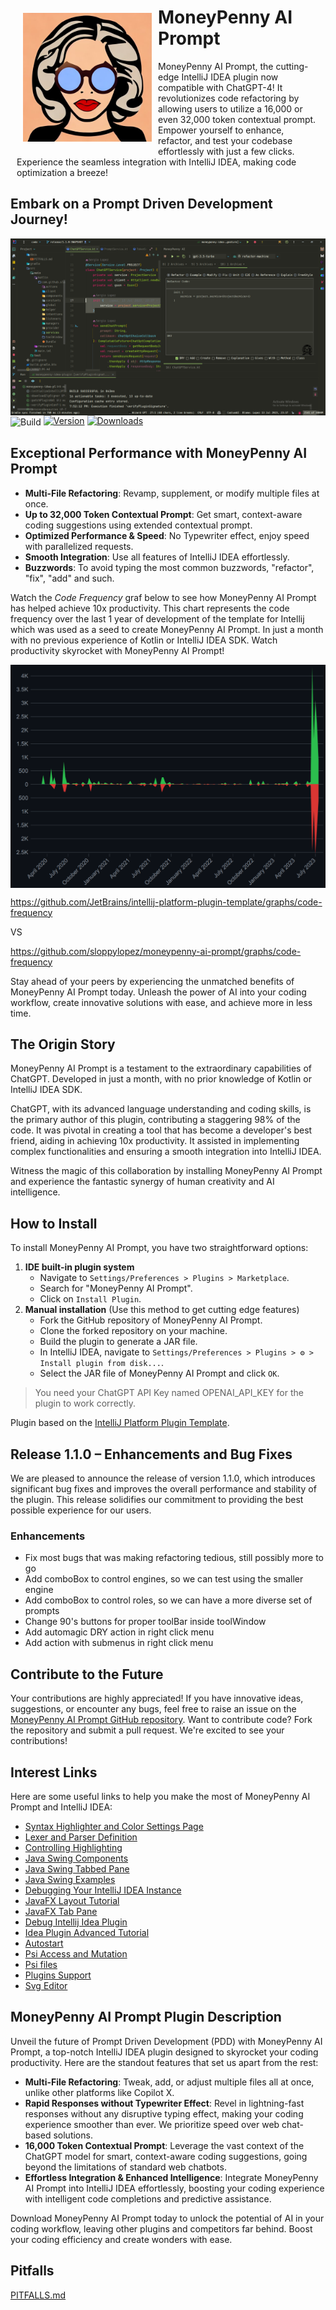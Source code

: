 <div>
  <div style="margin: 10px;">
    <img style="margin: 10px;" src="src/main/resources/images/moneypenny4.jpg" alt="Prompt" height="206px" width="206px" align="left">
    <h1>MoneyPenny AI Prompt</h1>
  </div>
    <p style="margin: 10px;">
        MoneyPenny AI Prompt, the cutting-edge IntelliJ IDEA plugin now compatible with ChatGPT-4! It revolutionizes code refactoring by allowing users to utilize a 16,000 or even 32,000 token contextual prompt. Empower yourself to enhance, refactor, and test your codebase effortlessly with just a few clicks. Experience the seamless integration with IntelliJ IDEA, making code optimization a breeze!
    </p>
</div>

## Embark on a Prompt Driven Development Journey!

<img src="src/main/resources/images/prompt-pic-1.png" alt="Prompt" align="center">
<br>
<img src="https://github.com/sloppylopez/moneypenny-idea-plugin/workflows/Build/badge.svg" alt="Build" align="center">
<a href="https://plugins.jetbrains.com/plugin/22252-moneypenny-ai"><img src="https://img.shields.io/jetbrains/plugin/v/22252-moneypenny-ai.svg" alt="Version"></a>
<a href="https://plugins.jetbrains.com/plugin/22252-moneypenny-ai"><img src="https://img.shields.io/jetbrains/plugin/d/22252-moneypenny-ai.svg" alt="Downloads"></a>

## Exceptional Performance with MoneyPenny AI Prompt

- **Multi-File Refactoring**: Revamp, supplement, or modify multiple files at once.
- **Up to 32,000 Token Contextual Prompt**: Get smart, context-aware coding suggestions using extended contextual
  prompt.
- **Optimized Performance & Speed**: No Typewriter effect, enjoy speed with parallelized requests.
- **Smooth Integration**: Use all features of IntelliJ IDEA effortlessly.
- **Buzzwords**: To avoid typing the most common buzzwords, "refactor", "fix", "add" and such.

Watch the *Code Frequency* graf below to see how MoneyPenny AI Prompt has helped achieve
10x productivity. This chart represents the code frequency over the last 1 year of development of the template
for Intellij which was used as a seed to create MoneyPenny AI Prompt. In just a month with no previous
experience of Kotlin or IntelliJ IDEA SDK.
Watch productivity skyrocket with MoneyPenny AI Prompt!

<img src="src/main/resources/images/productivity_chart.png" alt="Code Frequency" align="center">

https://github.com/JetBrains/intellij-platform-plugin-template/graphs/code-frequency

VS

https://github.com/sloppylopez/moneypenny-ai-prompt/graphs/code-frequency

Stay ahead of your peers by experiencing the unmatched benefits of MoneyPenny AI Prompt today. Unleash the power of AI
into your coding workflow, create innovative solutions with ease, and achieve more in less time.

## The Origin Story

MoneyPenny AI Prompt is a testament to the extraordinary capabilities of ChatGPT. Developed in just a month, with no
prior knowledge of Kotlin or IntelliJ IDEA SDK.

ChatGPT, with its advanced language understanding and coding skills, is the primary author of this plugin, contributing
a staggering 98% of the code. It was pivotal in creating a tool that has become a developer's best friend, aiding in
achieving 10x productivity. It assisted in implementing complex functionalities and ensuring a smooth integration into
IntelliJ IDEA.

Witness the magic of this collaboration by installing MoneyPenny AI Prompt and experience the fantastic synergy of human
creativity and AI intelligence.

## How to Install

To install MoneyPenny AI Prompt, you have two straightforward options:

1. **IDE built-in plugin system**
    - Navigate to `Settings/Preferences > Plugins > Marketplace`.
    - Search for "MoneyPenny AI Prompt".
    - Click on `Install Plugin`.
2. **Manual installation** (Use this method to get cutting edge features)
    - Fork the GitHub repository of MoneyPenny AI Prompt.
    - Clone the forked repository on your machine.
    - Build the plugin to generate a JAR file.
    - In IntelliJ IDEA, navigate to `Settings/Preferences > Plugins > ⚙️ > Install plugin from disk...`.
    - Select the JAR file of MoneyPenny AI Prompt and click `OK`.

> You need your ChatGPT API Key named OPENAI_API_KEY for the plugin to work correctly.

Plugin based on
the [IntelliJ Platform Plugin Template](https://github.com/sloppylopez/moneypenny-idea-plugin/workflows/Build/badge.svg).

## Release 1.1.0 – Enhancements and Bug Fixes

We are pleased to announce the release of version 1.1.0, which introduces significant bug fixes and improves
the overall performance and stability of the plugin. This release solidifies our commitment to providing the best
possible experience for our users.

### Enhancements

* Fix most bugs that was making refactoring tedious, still possibly more to go
* Add comboBox to control engines, so we can test using the smaller engine
* Add comboBox to control roles, so we can have a more diverse set of prompts
* Change 90's buttons for proper toolBar inside toolWindow
* Add automagic DRY action in right click menu
* Add action with submenus in right click menu

## Contribute to the Future

Your contributions are highly appreciated! If you have innovative ideas, suggestions, or encounter any bugs, feel free
to raise an issue on
the [MoneyPenny AI Prompt GitHub repository](https://github.com/sloppylopez/moneypenny-idea-plugin). Want to contribute
code? Fork the repository and submit a pull request. We're excited to see your contributions!

<div>
<h2>Interest Links</h2>

  <p>Here are some useful links to help you make the most of MoneyPenny AI Prompt and IntelliJ IDEA:</p>

  <ul>
    <li><a href="https://plugins.jetbrains.com/docs/intellij/syntax-highlighter-and-color-settings-page.html#define-a-color-settings-page">Syntax Highlighter and Color Settings Page</a></li>
    <li><a href="https://plugins.jetbrains.com/docs/intellij/lexer-and-parser-definition.html#define-a-parser">Lexer and Parser Definition</a></li>
    <li><a href="https://plugins.jetbrains.com/docs/intellij/controlling-highlighting.html">Controlling Highlighting</a></li>
    <li><a href="https://web.mit.edu/6.005/www/sp14/psets/ps4/java-6-tutorial/components.html">Java Swing Components</a></li>
    <li><a href="https://docs.oracle.com/javase/tutorial/uiswing/components/tabbedpane.html">Java Swing Tabbed Pane</a></li>
    <li><a href="https://docs.oracle.com/javase/tutorial/uiswing/examples/components/index.html#TabbedPaneDemo">Java Swing Examples</a></li>
    <li><a href="https://medium.com/agorapulse-stories/how-to-debug-your-own-intellij-idea-instance-7d7df185a48d">Debugging Your IntelliJ IDEA Instance</a></li>
    <li><a href="https://docs.oracle.com/javase/8/javafx/layout-tutorial/index.html">JavaFX Layout Tutorial</a></li>
    <li><a href="https://openjfx.io/javadoc/14/javafx.controls/javafx/scene/control/TabPane.html">JavaFX Tab Pane</a></li>
    <li><a href="https://www.youtube.com/watch?v=WRE5VwsS1X4">Debug Intellij Idea Plugin</a></li>
    <li><a href="https://developerlife.com/2021/03/13/ij-idea-plugin-advanced/">Idea Plugin Advanced Tutorial</a></li>
    <li><a href="https://intellij-support.jetbrains.com/hc/en-us/community/posts/360002476840-How-to-auto-start-initialize-plugin-on-project-loaded-">Autostart</a></li>
    <li><a href="https://developerlife.com/2021/03/13/ij-idea-plugin-advanced/#psi-access-and-mutation">Psi Access and Mutation</a></li>
    <li><a href="https://plugins.jetbrains.com/docs/intellij/psi-files.html#how-do-i-get-a-psi-file">Psi files</a></li>
    <li><a href="https://plugins.jetbrains.com/docs/intellij/plugin-dependencies.html?from=jetbrains.org#bundled-and-other-plugins">Plugins Support</a></li>
    <li><a href="https://mediamodifier.com/svg-editor#">Svg Editor</a></li>
  </ul>
</div>

## MoneyPenny AI Prompt Plugin Description

<!-- Plugin description -->
Unveil the future of Prompt Driven Development (PDD) with MoneyPenny AI Prompt, a top-notch IntelliJ IDEA plugin
designed to skyrocket your coding productivity. Here are the standout features that set us apart from the rest:

- **Multi-File Refactoring**: Tweak, add, or adjust multiple files all at once, unlike other platforms like Copilot X.
- **Rapid Responses without Typewriter Effect**: Revel in lightning-fast responses without any disruptive typing effect,
  making your coding experience smoother than ever. We prioritize speed over web chat-based solutions.
- **16,000 Token Contextual Prompt**: Leverage the vast context of the ChatGPT model for smart, context-aware coding
  suggestions, going beyond the limitations of standard web chatbots.
- **Effortless Integration & Enhanced Intelligence**: Integrate MoneyPenny AI Prompt into IntelliJ IDEA effortlessly,
  boosting your coding experience with intelligent code completions and predictive assistance.

Download MoneyPenny AI Prompt today to unlock the potential of AI in your coding workflow, leaving other plugins and
competitors far behind. Boost your coding efficiency and create wonders with ease.
<!-- Plugin description end -->

## Pitfalls

[PITFALLS.md](docs%2FPITFALLS.md)